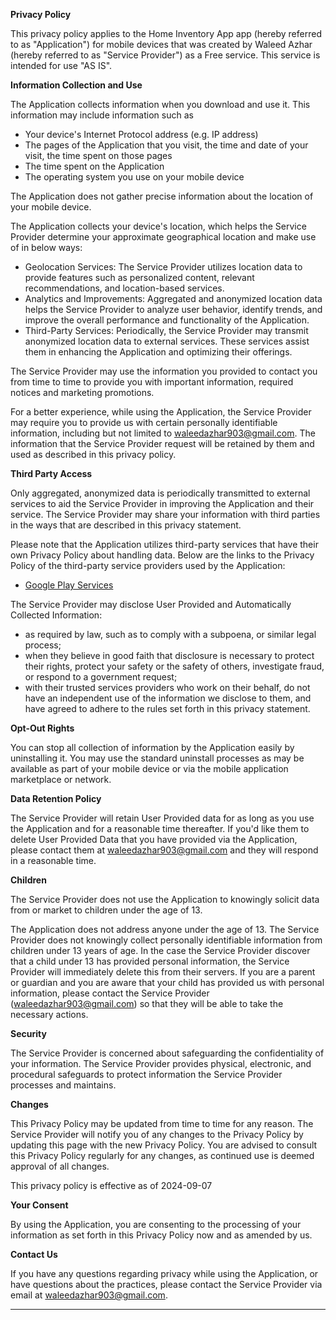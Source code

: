 **Privacy Policy**

This privacy policy applies to the Home Inventory App app (hereby referred to as "Application") for mobile devices that was created by Waleed Azhar (hereby referred to as "Service Provider") as a Free service. This service is intended for use "AS IS".

**Information Collection and Use**

The Application collects information when you download and use it. This information may include information such as

*   Your device's Internet Protocol address (e.g. IP address)
*   The pages of the Application that you visit, the time and date of your visit, the time spent on those pages
*   The time spent on the Application
*   The operating system you use on your mobile device

The Application does not gather precise information about the location of your mobile device.

The Application collects your device's location, which helps the Service Provider determine your approximate geographical location and make use of in below ways:

*   Geolocation Services: The Service Provider utilizes location data to provide features such as personalized content, relevant recommendations, and location-based services.
*   Analytics and Improvements: Aggregated and anonymized location data helps the Service Provider to analyze user behavior, identify trends, and improve the overall performance and functionality of the Application.
*   Third-Party Services: Periodically, the Service Provider may transmit anonymized location data to external services. These services assist them in enhancing the Application and optimizing their offerings.

The Service Provider may use the information you provided to contact you from time to time to provide you with important information, required notices and marketing promotions.

For a better experience, while using the Application, the Service Provider may require you to provide us with certain personally identifiable information, including but not limited to waleedazhar903@gmail.com. The information that the Service Provider request will be retained by them and used as described in this privacy policy.

**Third Party Access**

Only aggregated, anonymized data is periodically transmitted to external services to aid the Service Provider in improving the Application and their service. The Service Provider may share your information with third parties in the ways that are described in this privacy statement.

Please note that the Application utilizes third-party services that have their own Privacy Policy about handling data. Below are the links to the Privacy Policy of the third-party service providers used by the Application:

*   [Google Play Services](https://www.google.com/policies/privacy/)

The Service Provider may disclose User Provided and Automatically Collected Information:

*   as required by law, such as to comply with a subpoena, or similar legal process;
*   when they believe in good faith that disclosure is necessary to protect their rights, protect your safety or the safety of others, investigate fraud, or respond to a government request;
*   with their trusted services providers who work on their behalf, do not have an independent use of the information we disclose to them, and have agreed to adhere to the rules set forth in this privacy statement.

**Opt-Out Rights**

You can stop all collection of information by the Application easily by uninstalling it. You may use the standard uninstall processes as may be available as part of your mobile device or via the mobile application marketplace or network.

**Data Retention Policy**

The Service Provider will retain User Provided data for as long as you use the Application and for a reasonable time thereafter. If you'd like them to delete User Provided Data that you have provided via the Application, please contact them at waleedazhar903@gmail.com and they will respond in a reasonable time.

**Children**

The Service Provider does not use the Application to knowingly solicit data from or market to children under the age of 13.

The Application does not address anyone under the age of 13. The Service Provider does not knowingly collect personally identifiable information from children under 13 years of age. In the case the Service Provider discover that a child under 13 has provided personal information, the Service Provider will immediately delete this from their servers. If you are a parent or guardian and you are aware that your child has provided us with personal information, please contact the Service Provider (waleedazhar903@gmail.com) so that they will be able to take the necessary actions.

**Security**

The Service Provider is concerned about safeguarding the confidentiality of your information. The Service Provider provides physical, electronic, and procedural safeguards to protect information the Service Provider processes and maintains.

**Changes**

This Privacy Policy may be updated from time to time for any reason. The Service Provider will notify you of any changes to the Privacy Policy by updating this page with the new Privacy Policy. You are advised to consult this Privacy Policy regularly for any changes, as continued use is deemed approval of all changes.

This privacy policy is effective as of 2024-09-07

**Your Consent**

By using the Application, you are consenting to the processing of your information as set forth in this Privacy Policy now and as amended by us.

**Contact Us**

If you have any questions regarding privacy while using the Application, or have questions about the practices, please contact the Service Provider via email at waleedazhar903@gmail.com.

* * *
